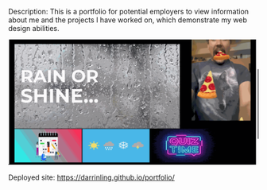 Description: This is a portfolio for potential employers to view information about me and the projects I have worked on, which demonstrate my web design abilities.

![](portfolio.gif)

Deployed site: https://darrinling.github.io/portfolio/
